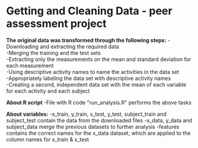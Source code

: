 # Getting and Cleaning Data - peer assessment project

**The original data was transformed through the following steps:** 
-Downloading and extracting the required data  
-Merging the training and the test sets  
-Extracting only the measurements on the mean and standard deviation for each measurement  
-Using descriptive activity names to name the activities in the data set  
-Appropriately labeling the data set with descriptive activity names  
-Creating a second, independent data set with the mean of each variable for each activity and each subject  

**About R script**
-File with R code "run_analysis.R" performs the above tasks

**About variables:**
-x_train, y_train, x_test, y_test, subject_train and subject_test contain the data from the downloaded files
-x_data, y_data and subject_data merge the previous datasets to further analysis
-features contains the correct names for the x_data dataset, which are applied to the column names for x_train & x_test